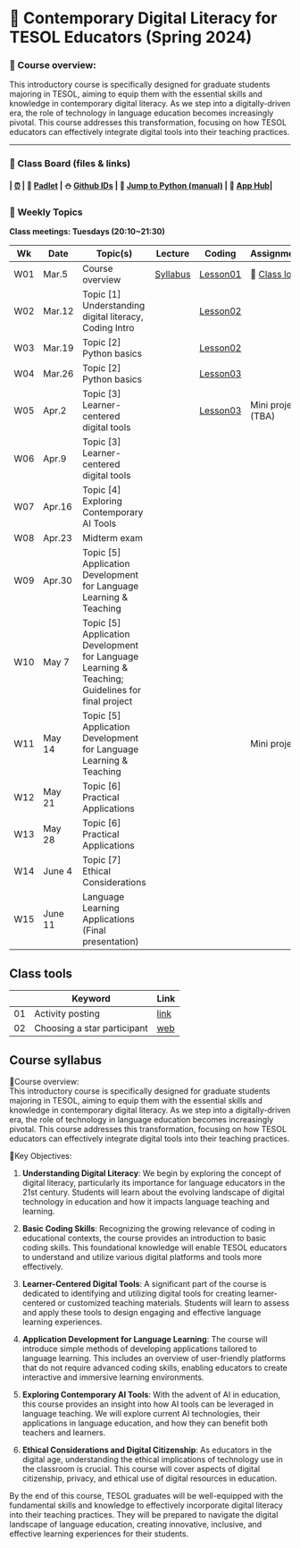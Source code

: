 # 🌿 Contemporary Digital Literacy for TESOL Educators (Spring 2024)

### 🔸 Course overview:

This introductory course is specifically designed for graduate students majoring in TESOL, aiming to equip them with the essential skills and knowledge in contemporary digital literacy. As we step into a digitally-driven era, the role of technology in language education becomes increasingly pivotal. This course addresses this transformation, focusing on how TESOL educators can effectively integrate digital tools into their teaching practices.

---

### 🔸 Class Board (files & links)

#### | [⏰](https://time-stuff.com/embed.html) | 👭 [Padlet](https://padlet.com/mirankim316/DLTESOL) | ⛄ [Github IDs](https://docs.google.com/spreadsheets/d/11TMSMm_0xzBc5lYAJx9oDwwrgeeAqKR1CEULl-eR6w0/edit?usp=sharing) | 📗 [Jump to Python (manual)](https://wikidocs.net/5) | 🌱 [App Hub](https://mrkim21.github.io)|


### 🔸 Weekly Topics 

**Class meetings: Tuesdays (20:10~21:30)** 

|Wk|Date|Topic(s)|Lecture|Coding|Assignment|
|--|--|--|--|--|--|
|W01|Mar.5|Course overview|[Syllabus](https://github.com/MK316/Spring2024/blob/main/data/S24_Syllabus_CDL_TESOL.pdf)|[Lesson01](https://github.com/MK316/Spring2024/blob/main/DLTESOL/CDL_Lesson01.ipynb)|🌱 [Class log](https://github.com/MK316/Spring2024/blob/main/log-cdl.md)|
|W02|Mar.12|Topic [1] Understanding digital literacy, Coding Intro||[Lesson02](https://github.com/MK316/Spring2024/blob/main/DLTESOL/CDL_Lesson02.ipynb)|||
|W03|Mar.19|Topic [2] Python basics||[Lesson02](https://github.com/MK316/Spring2024/blob/main/DLTESOL/CDL_Lesson02.ipynb)|||
|W04|Mar.26|Topic [2] Python basics||[Lesson03](https://github.com/MK316/Spring2024/blob/main/DLTESOL/CDL_Lesson03.ipynb)|||
|W05|Apr.2|Topic [3] Learner-centered digital tools||[Lesson03](https://github.com/MK316/Spring2024/blob/main/DLTESOL/CDL_Lesson03.ipynb)|Mini project (TBA)|
|W06|Apr.9|Topic [3] Learner-centered digital tools|||||
|W07|Apr.16|Topic [4] Exploring Contemporary AI Tools|||||
|W08|Apr.23|Midterm exam|||||
|W09|Apr.30|Topic [5] Application Development for Language Learning & Teaching|||||
|W10|May 7|Topic [5] Application Development for Language Learning & Teaching; Guidelines for final project|||||
|W11|May 14|Topic [5] Application Development for Language Learning & Teaching|||Mini project|
|W12|May 21|Topic [6] Practical Applications|||||
|W13|May 28|Topic [6] Practical Applications|||||
|W14|June 4|Topic [7] Ethical Considerations|||||
|W15|June 11|Language Learning Applications (Final presentation)||||Final project|




## Class tools

||Keyword|Link|
|--|--|--|
|01|Activity posting|[link](https://padlet.com/mirankim316/dltesol)|
|02|Choosing a star participant|[web](https://wheelofnames.com/)|

## Course syllabus

🔸Course overview:  
This introductory course is specifically designed for graduate students majoring in TESOL, aiming to equip them with the essential skills and knowledge in contemporary digital literacy. As we step into a digitally-driven era, the role of technology in language education becomes increasingly pivotal. This course addresses this transformation, focusing on how TESOL educators can effectively integrate digital tools into their teaching practices.

🔸Key Objectives:  

1. **Understanding Digital Literacy**: We begin by exploring the concept of digital literacy, particularly its importance for language educators in the 21st century. Students will learn about the evolving landscape of digital technology in education and how it impacts language teaching and learning.

2. **Basic Coding Skills**: Recognizing the growing relevance of coding in educational contexts, the course provides an introduction to basic coding skills. This foundational knowledge will enable TESOL educators to understand and utilize various digital platforms and tools more effectively.

3. **Learner-Centered Digital Tools**: A significant part of the course is dedicated to identifying and utilizing digital tools for creating learner-centered or customized teaching materials. Students will learn to assess and apply these tools to design engaging and effective language learning experiences.

4. **Application Development for Language Learning**: The course will introduce simple methods of developing applications tailored to language learning. This includes an overview of user-friendly platforms that do not require advanced coding skills, enabling educators to create interactive and immersive learning environments.

5. **Exploring Contemporary AI Tools**: With the advent of AI in education, this course provides an insight into how AI tools can be leveraged in language teaching. We will explore current AI technologies, their applications in language education, and how they can benefit both teachers and learners.

6. **Ethical Considerations and Digital Citizenship**: As educators in the digital age, understanding the ethical implications of technology use in the classroom is crucial. This course will cover aspects of digital citizenship, privacy, and ethical use of digital resources in education.

By the end of this course, TESOL graduates will be well-equipped with the fundamental skills and knowledge to effectively incorporate digital literacy into their teaching practices. They will be prepared to navigate the digital landscape of language education, creating innovative, inclusive, and effective learning experiences for their students.


